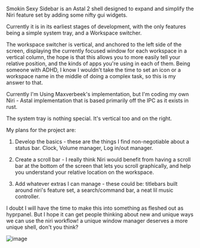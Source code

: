 Smokin Sexy Sidebar is an Astal 2 shell designed to expand and simplify the Niri feature set by adding some nifty gui widgets.

Currently it is in its earliest stages of development, with the only features being a simple system tray, and a Workspace switcher.

The workspace switcher is vertical, and anchored to the left side of the screen, displaying the currently focused window for each workspace in a vertical column, the hope is that this allows you to more easily tell your relative position, and the kinds of apps you're using in each of them. Being someone with ADHD, I know I wouldn't take the time to set an icon or a workspace name in the middle of doing a complex task, so this is my answer to that.

Currently I'm Using Maxverbeek's implementation, but I'm coding my own Niri - Astal implementation that is based primarily off the IPC as it exists in rust.

The system tray is nothing special. It's vertical too and on the right.

My plans for the project are:

1. Develop the basics - these are the things I find non-negotiable about a status bar. Clock, Volume manager, Log in/out manager.

2. Create a scroll bar - I really think Niri would benefit from having a scroll bar at the bottom of the screen that lets you scroll graphically, and help you understand your relative location on the workspace.

3. Add whatever extras I can manage - these could be: titlebars built around niri's feature set, a search/command bar, a neat lil music controller.

I doubt I will have the time to make this into something as fleshed out as hyprpanel. But I hope it can get people thinking about new and unique ways we can use the niri workflow! a unique window manager deserves a more unique shell, don't you think?

![image](https://github.com/user-attachments/assets/eabc37fa-dfb7-472e-b0eb-5e3262742a72)

